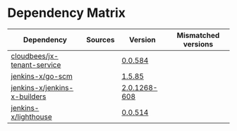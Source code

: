 # Dependency Matrix

Dependency | Sources | Version | Mismatched versions
---------- | ------- | ------- | -------------------
[cloudbees/jx-tenant-service](https://github.com/cloudbees/jx-tenant-service) |  | [0.0.584](https://github.com/cloudbees/jx-tenant-service/releases/tag/v0.0.584) | 
[jenkins-x/go-scm](https://github.com/jenkins-x/go-scm) |  | [1.5.85]() | 
[jenkins-x/jenkins-x-builders](https://github.com/jenkins-x/jenkins-x-builders) |  | [2.0.1268-608]() | 
[jenkins-x/lighthouse](https://github.com/jenkins-x/lighthouse) |  | [0.0.514]() | 
